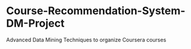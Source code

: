 # Course-Recommendation-System-DM-Project
Advanced Data Mining Techniques to organize Coursera courses
